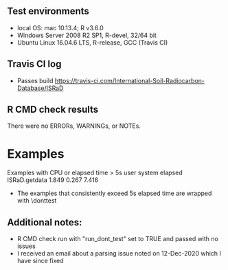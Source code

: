 ## Test environments
* local OS: mac 10.13.4; R v3.6.0
* Windows Server 2008 R2 SP1, R-devel, 32/64 bit
* Ubuntu Linux 16.04.6 LTS, R-release, GCC (Travis CI)

## Travis CI log
* Passes build
<https://travis-ci.com/International-Soil-Radiocarbon-Database/ISRaD>

## R CMD check results
There were no ERRORs, WARNINGs, or NOTEs.

# Examples
  Examples with CPU or elapsed time > 5s
                            user system elapsed
   ISRaD.getdata           1.849  0.267   7.416

  * The examples that consistently exceed 5s elapsed time are wrapped with \donttest

## Additional notes:
  * R CMD check run with "run_dont_test" set to TRUE and passed with no issues
  * I received an email about a parsing issue noted on 12-Dec-2020 which I have since fixed
